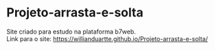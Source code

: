 # Projeto-arrasta-e-solta

Site criado para estudo na plataforma b7web.<br/>
Link para o site: https://willianduartte.github.io/Projeto-arrasta-e-solta/
